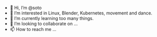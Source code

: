 - 👋 Hi, I’m @soto
- 👀 I’m interested in Linux, Blender, Kubernetes, movement and dance.
- 🌱 I’m currently learning too many things.
- 💞️ I’m looking to collaborate on ...
- 📫 How to reach me ...

<!---
soto/soto is a ✨ special ✨ repository because its `README.md` (this file) appears on your GitHub profile.
You can click the Preview link to take a look at your changes.
--->
